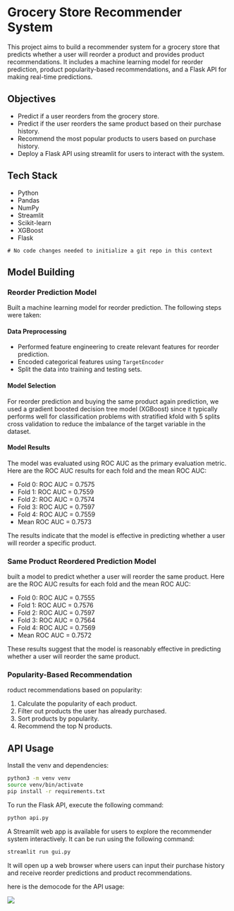 # Grocery Store Recommender System

This project aims to build a recommender system for a grocery store that predicts whether a user will reorder a product and provides product recommendations. It includes a machine learning model for reorder prediction, product popularity-based recommendations, and a Flask API for making real-time predictions.

## Objectives

- Predict if a user reorders from the grocery store.
- Predict if the user reorders the same product based on their purchase history.
- Recommend the most popular products to users based on purchase history.
- Deploy a Flask API  using streamlit for users to interact with the system.

## Tech Stack
- Python
- Pandas
- NumPy
- Streamlit
- Scikit-learn
- XGBoost
- Flask
```
# No code changes needed to initialize a git repo in this context
```



## Model Building

### Reorder Prediction Model

 Built a machine learning model for reorder prediction. The following steps were taken:

#### Data Preprocessing

- Performed feature engineering to create relevant features for reorder prediction.
- Encoded categorical features using `TargetEncoder`
- Split the data into training and testing sets.

#### Model Selection

For reorder prediction and buying the same product again prediction, we used a gradient boosted decision tree model (XGBoost) since it typically performs well for classification problems with stratified kfold with 5 splits cross validation to reduce the imbalance of the target variable in the dataset.

#### Model Results

The model was evaluated using ROC AUC as the primary evaluation metric. Here are the ROC AUC results for each fold and the mean ROC AUC:

- Fold 0: ROC AUC = 0.7575
- Fold 1: ROC AUC = 0.7559
- Fold 2: ROC AUC = 0.7574
- Fold 3: ROC AUC = 0.7597
- Fold 4: ROC AUC = 0.7559
- Mean ROC AUC = 0.7573

The results indicate that the model is effective in predicting whether a user will reorder a specific product.

### Same Product Reordered Prediction Model

 built a model to predict whether a user will reorder the same product. Here are the ROC AUC results for each fold and the mean ROC AUC:

- Fold 0: ROC AUC = 0.7555
- Fold 1: ROC AUC = 0.7576
- Fold 2: ROC AUC = 0.7597
- Fold 3: ROC AUC = 0.7564
- Fold 4: ROC AUC = 0.7569
- Mean ROC AUC = 0.7572

These results suggest that the model is reasonably effective in predicting whether a user will reorder the same product.

### Popularity-Based Recommendation

roduct recommendations based on popularity:

1. Calculate the popularity of each product.
2. Filter out products the user has already purchased.
3. Sort products by popularity.
4. Recommend the top N products.

## API Usage

Install the venv and dependencies:

```bash
python3 -m venv venv
source venv/bin/activate
pip install -r requirements.txt
```


To run the Flask API, execute the following command:

```bash
python api.py
```

A Streamlit web app is available for users to explore the recommender system interactively. It can be run using the following command:

```bash
streamlit run gui.py
```

It will open up a web browser where users can input their purchase history and receive reorder predictions and product recommendations.

here is the democode for the API usage:

![](data/streamlit-gui-2023-11-04-17-11-83.gif)